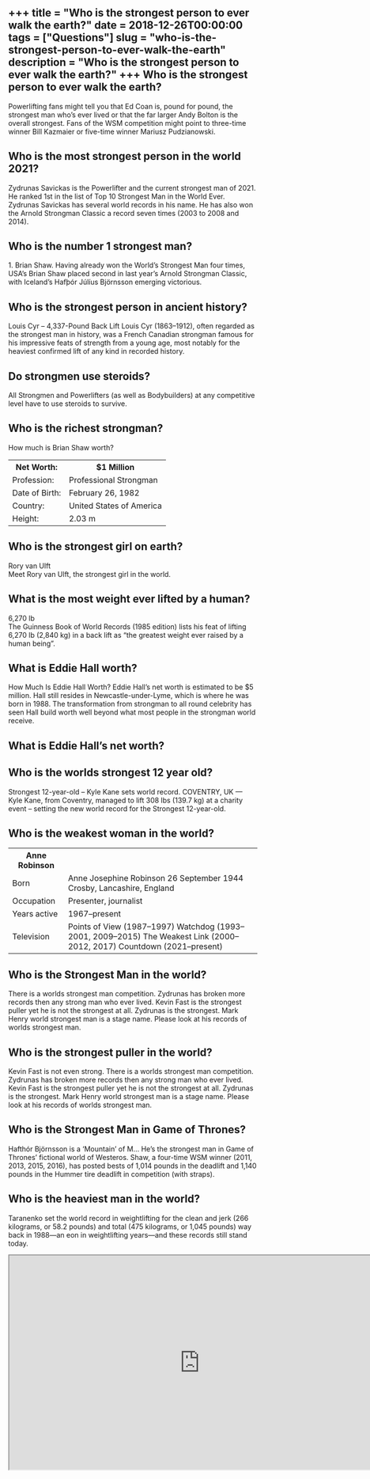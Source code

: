 +++
title = "Who is the strongest person to ever walk the earth?"
date = 2018-12-26T00:00:00
tags = ["Questions"]
slug = "who-is-the-strongest-person-to-ever-walk-the-earth"
description = "Who is the strongest person to ever walk the earth?"
+++
Who is the strongest person to ever walk the earth?
---------------------------------------------------

Powerlifting fans might tell you that Ed Coan is, pound for pound, the strongest man who’s ever lived or that the far larger Andy Bolton is the overall strongest. Fans of the WSM competition might point to three-time winner Bill Kazmaier or five-time winner Mariusz Pudzianowski.

Who is the most strongest person in the world 2021?
---------------------------------------------------

Zydrunas Savickas is the Powerlifter and the current strongest man of 2021. He ranked 1st in the list of Top 10 Strongest Man in the World Ever. Zydrunas Savickas has several world records in his name. He has also won the Arnold Strongman Classic a record seven times (2003 to 2008 and 2014).

Who is the number 1 strongest man?
----------------------------------

1\. Brian Shaw. Having already won the World’s Strongest Man four times, USA’s Brian Shaw placed second in last year’s Arnold Strongman Classic, with Iceland’s Hafþór Júlíus Björnsson emerging victorious.

Who is the strongest person in ancient history?
-----------------------------------------------

Louis Cyr – 4,337-Pound Back Lift Louis Cyr (1863–1912), often regarded as the strongest man in history, was a French Canadian strongman famous for his impressive feats of strength from a young age, most notably for the heaviest confirmed lift of any kind in recorded history.

Do strongmen use steroids?
--------------------------

All Strongmen and Powerlifters (as well as Bodybuilders) at any competitive level have to use steroids to survive.

Who is the richest strongman?
-----------------------------

How much is Brian Shaw worth?

<table><tr><th>Net Worth:</th><th>$1 Million</th></tr><tr><td>Profession:</td><td>Professional Strongman</td></tr><tr><td>Date of Birth:</td><td>February 26, 1982</td></tr><tr><td>Country:</td><td>United States of America</td></tr><tr><td>Height:</td><td>2.03 m</td></tr></table>

Who is the strongest girl on earth?
-----------------------------------

Rory van Ulft  
Meet Rory van Ulft, the strongest girl in the world.

What is the most weight ever lifted by a human?
-----------------------------------------------

6,270 lb  
The Guinness Book of World Records (1985 edition) lists his feat of lifting 6,270 lb (2,840 kg) in a back lift as “the greatest weight ever raised by a human being”.

What is Eddie Hall worth?
-------------------------

How Much Is Eddie Hall Worth? Eddie Hall’s net worth is estimated to be $5 million. Hall still resides in Newcastle-under-Lyme, which is where he was born in 1988. The transformation from strongman to all round celebrity has seen Hall build worth well beyond what most people in the strongman world receive.

What is Eddie Hall’s net worth?
-------------------------------

Who is the worlds strongest 12 year old?
----------------------------------------

Strongest 12-year-old – Kyle Kane sets world record. COVENTRY, UK — Kyle Kane, from Coventry, managed to lift 308 lbs (139.7 kg) at a charity event – setting the new world record for the Strongest 12-year-old.

Who is the weakest woman in the world?
--------------------------------------

<table><tr><th>Anne Robinson</th></tr><tr><td>Born</td><td>Anne Josephine Robinson 26 September 1944 Crosby, Lancashire, England</td></tr><tr><td>Occupation</td><td>Presenter, journalist</td></tr><tr><td>Years active</td><td>1967–present</td></tr><tr><td>Television</td><td>Points of View (1987–1997) Watchdog (1993–2001, 2009–2015) The Weakest Link (2000–2012, 2017) Countdown (2021–present)</td></tr></table>

Who is the Strongest Man in the world?
--------------------------------------

There is a worlds strongest man competition. Zydrunas has broken more records then any strong man who ever lived. Kevin Fast is the strongest puller yet he is not the strongest at all. Zydrunas is the strongest. Mark Henry world strongest man is a stage name. Please look at his records of worlds strongest man.

Who is the strongest puller in the world?
-----------------------------------------

Kevin Fast is not even strong. There is a worlds strongest man competition. Zydrunas has broken more records then any strong man who ever lived. Kevin Fast is the strongest puller yet he is not the strongest at all. Zydrunas is the strongest. Mark Henry world strongest man is a stage name. Please look at his records of worlds strongest man.

Who is the Strongest Man in Game of Thrones?
--------------------------------------------

Hafthór Björnsson is a ‘Mountain’ of M… He’s the strongest man in Game of Thrones’ fictional world of Westeros. Shaw, a four-time WSM winner (2011, 2013, 2015, 2016), has posted bests of 1,014 pounds in the deadlift and 1,140 pounds in the Hummer tire deadlift in competition (with straps).

Who is the heaviest man in the world?
-------------------------------------

Taranenko set the world record in weightlifting for the clean and jerk (266 kilograms, or 58.2 pounds) and total (475 kilograms, or 1,045 pounds) way back in 1988—an eon in weightlifting years—and these records still stand today.

<iframe allow="accelerometer; autoplay; clipboard-write; encrypted-media; gyroscope; picture-in-picture" allowfullscreen="" class="__youtube_prefs__  epyt-is-override  no-lazyload" data-no-lazy="1" data-origheight="433" data-origwidth="770" data-skipgform_ajax_framebjll="" height="433" id="_ytid_43786" loading="lazy" src="https://www.youtube.com/embed/vDEPPr2REBc?enablejsapi=1&autoplay=0&cc_load_policy=0&cc_lang_pref=&iv_load_policy=1&loop=0&modestbranding=0&rel=1&fs=1&playsinline=0&autohide=2&theme=dark&color=red&controls=1&" title="YouTube player" width="770"></iframe>